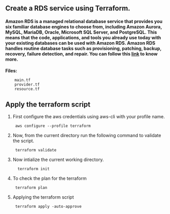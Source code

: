 ## Create a RDS service using Terraform.
#### Amazon RDS is a managed relational database service that provides you six familiar database engines to choose from, including Amazon Aurora, MySQL, MariaDB, Oracle, Microsoft SQL Server, and PostgreSQL. This means that the code, applications, and tools you already use today with your existing databases can be used with Amazon RDS. Amazon RDS handles routine database tasks such as provisioning, patching, backup, recovery, failure detection, and repair. You can follow this [link](https://aws.amazon.com/rds/) to know more.

**Files:** 
```
    main.tf
    provider.tf
    resource.tf 
```

## Apply the terraform script

1. First configure the aws credentials using aws-cli with your profile name.

        aws configure --profile terraform

2. Now, from the current directory run the following command to validate the script.

        terraform validate
3. Now intialize the current working directory.

         terraform init
3. To check the plan for the terraform

        terraform plan

4. Applying the terraform script

        terraform apply -auto-approve
